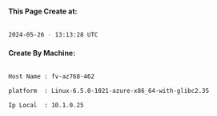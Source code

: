 
   
#### This Page Create at:

```bash

2024-05-26 - 13:13:28 UTC

```

#### Create By Machine:

```bash

Host Name : fv-az768-462

platform  : Linux-6.5.0-1021-azure-x86_64-with-glibc2.35

Ip Local  : 10.1.0.25

```

